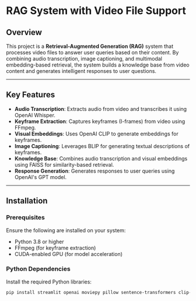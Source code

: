 # RAG System with Video File Support

## Overview
This project is a **Retrieval-Augmented Generation (RAG)** system that processes video files to answer user queries based on their content. By combining audio transcription, image captioning, and multimodal embedding-based retrieval, the system builds a knowledge base from video content and generates intelligent responses to user questions.

---

## Key Features
- **Audio Transcription**: Extracts audio from video and transcribes it using OpenAI Whisper.
- **Keyframe Extraction**: Captures keyframes (I-frames) from video using FFmpeg.
- **Visual Embeddings**: Uses OpenAI CLIP to generate embeddings for keyframes.
- **Image Captioning**: Leverages BLIP for generating textual descriptions of keyframes.
- **Knowledge Base**: Combines audio transcription and visual embeddings using FAISS for similarity-based retrieval.
- **Response Generation**: Generates responses to user queries using OpenAI's GPT model.

---

## Installation

### Prerequisites
Ensure the following are installed on your system:
- Python 3.8 or higher
- FFmpeg (for keyframe extraction)
- CUDA-enabled GPU (for model acceleration)

### Python Dependencies
Install the required Python libraries:
```bash
pip install streamlit openai moviepy pillow sentence-transformers clip-by-openai faiss-cpu torch torchvision torchaudio whisper transformers
